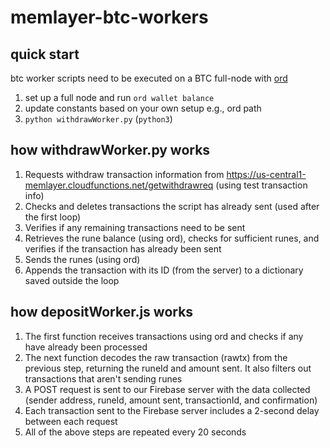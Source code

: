 # memlayer-btc-workers

## quick start
btc worker scripts need to be executed on a BTC full-node with [ord](https://docs.ordinals.com/) 
1. set up a full node and run `ord wallet balance`
2. update constants based on your own setup e.g., ord path
3. `python withdrawWorker.py` (`python3`)

## how **withdrawWorker.py** works
1. Requests withdraw transaction information from https://us-central1-memlayer.cloudfunctions.net/getwithdrawreq (using test transaction info)
2. Checks and deletes transactions the script has already sent (used after the first loop)
3. Verifies if any remaining transactions need to be sent
4. Retrieves the rune balance (using ord), checks for sufficient runes, and verifies if the transaction has already been sent
5. Sends the runes (using ord)
6. Appends the transaction with its ID (from the server) to a dictionary saved outside the loop

## how **depositWorker.js** works
1. The first function receives transactions using ord and checks if any have already been processed
2. The next function decodes the raw transaction (rawtx) from the previous step, returning the runeId and amount sent. It also filters out transactions that aren't sending runes
3. A POST request is sent to our Firebase server with the data collected (sender address, runeId, amount sent, transactionId, and confirmation)
4. Each transaction sent to the Firebase server includes a 2-second delay between each request
5. All of the above steps are repeated every 20 seconds

